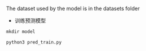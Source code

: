 

 The dataset used by the model is in the datasets folder
 
 
 -  训练预测模型
 ```python
 mkdir model
 
 python3 pred_train.py
 ```
 
 



